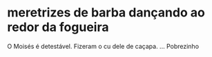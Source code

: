 # meretrizes de barba dançando ao redor da fogueira
O Moisés é detestável. Fizeram o cu dele de caçapa.
...
Pobrezinho
